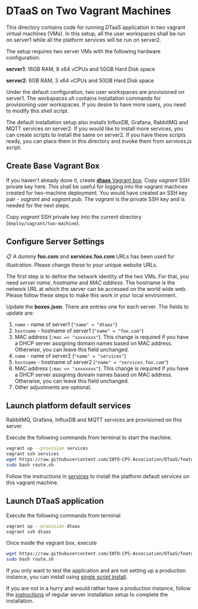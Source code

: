# DTaaS on Two Vagrant Machines

This directory contains code for running DTaaS application in two vagrant
virtual machines (VMs). In this setup, all the user workspaces shall be
run on server1 while all the platform services will be run on server2.

The setup requires two server VMs with the following hardware configuration:

**server1**: 16GB RAM, 8 x64 vCPUs and 50GB Hard Disk space

**server2**: 6GB RAM, 3 x64 vCPUs and 50GB Hard Disk space

Under the default configuration, two user workspaces are provisioned on
server1. The _workspaces.sh_ contains installation commands for provisioning
user workspaces. If you desire to have more users, you need to modify this
shell script.

The default installation setup also installs InfluxDB, Grafana, RabbitMQ
and MQTT services on server2. If you would like to install more services,
you can create
scripts to install the same on server2. If you have these scripts ready,
you can place them in this directory and invoke them from _services.js_ script.

## Create Base Vagrant Box

If you haven't already done it,
create [**dtaas** Vagrant box](../make_boxes/dtaas/README.md).
Copy _vagrant_ SSH private key here. This shall be useful for logging into the
vagrant machines created for two-machine deployment. You would have created an
SSH key pair - _vagrant_ and _vagrant.pub_. The _vagrant_ is the private SSH
key and is needed for the next steps.

Copy _vagrant_ SSH private key into the current
directory (`deploy/vagrant/two-machine`).

## Configure Server Settings

:clipboard: A dummy **foo.com** and **services.foo.com**  URLs has been used for
illustration.
Please change these to your unique website URLs.

The first step is to define the network identity of the two VMs. For that, you
need _server name_, _hostname_ and _MAC address_. The hostname is the network
URL at which the server can be accessed on the world wide web. Please follow
these steps to make this work in your local environment.

Update the **boxes.json**. There are entries one for each server.
The fields to update are:

  1. `name` - name of server1 (`"name" = "dtaas"`)
  1. `hostname` - hostname of server1 (`"name" = "foo.com"`)
  1. MAC address (`:mac => "xxxxxxxx"`). This change is required if you have a
     DHCP server assigning domain names based on MAC address.
     Otherwise, you can leave this field unchanged.
  1. `name` - name of server2 (`"name" = "services"`)
  1. `hostname` - hostname of server2 (`"name" = "services.foo.com"`)
  1. MAC address (`:mac => "xxxxxxxx"`). This change is required if you have a
     DHCP server assigning domain names based on MAC address. Otherwise, you
     can leave this field unchanged.
  1. Other adjustments are optional.

## Launch platform default services

RabbitMQ, Grafana, InfluxDB and MQTT services are provisioned on this server.

Execute the following commands from terminal to start the machine.

```bash
vagrant up --provision services
vagrant ssh services
wget https://raw.githubusercontent.com/INTO-CPS-Association/DTaaS/feature/distributed-demo/deploy/vagrant/route.sh
sudo bash route.sh
```

Follow the instructions in [services](../../services/README.md) to install
the platform default services on this vagrant machine.

## Launch DTaaS application

Execute the following commands from terminal

```bash
vagrant up --provision dtaas
vagrant ssh dtaas
```

Once inside the vagrant box, execute

```bash
wget https://raw.githubusercontent.com/INTO-CPS-Association/DTaaS/feature/distributed-demo/deploy/vagrant/route.sh
sudo bash route.sh
```

If you only want to test the application and are not setting up a production instance,
you can install using [single script install](../../single-script-install.sh).

If you are not in a hurry and would rather have a production instance,
follow the [instructions](../../README.md) of
regular server installation setup to complete the installation.
